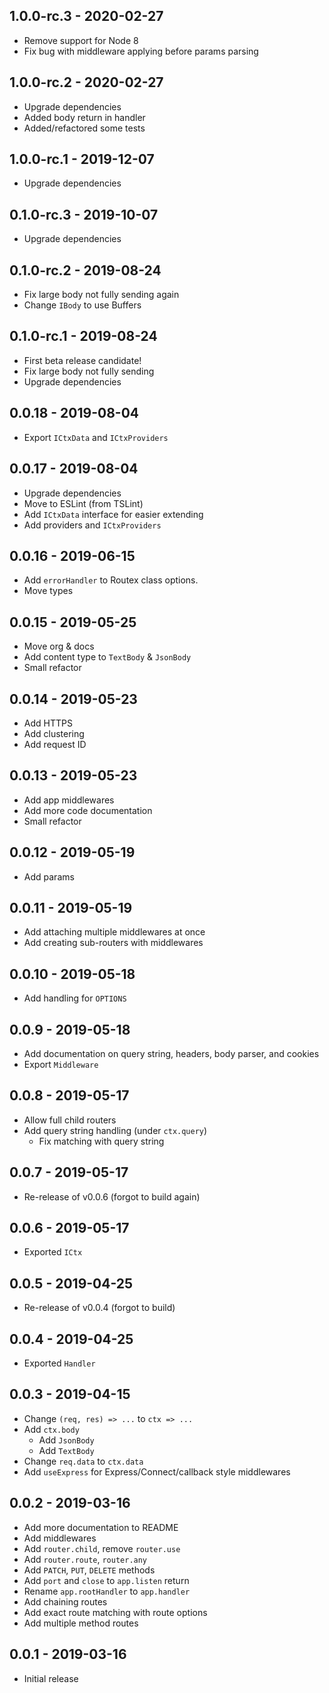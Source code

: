 ## 1.0.0-rc.3 - 2020-02-27

- Remove support for Node 8
- Fix bug with middleware applying before params parsing

## 1.0.0-rc.2 - 2020-02-27

- Upgrade dependencies
- Added body return in handler
- Added/refactored some tests

## 1.0.0-rc.1 - 2019-12-07

- Upgrade dependencies

## 0.1.0-rc.3 - 2019-10-07

- Upgrade dependencies

## 0.1.0-rc.2 - 2019-08-24

- Fix large body not fully sending again
- Change `IBody` to use Buffers

## 0.1.0-rc.1 - 2019-08-24

- First beta release candidate!
- Fix large body not fully sending
- Upgrade dependencies

## 0.0.18 - 2019-08-04

- Export `ICtxData` and `ICtxProviders`

## 0.0.17 - 2019-08-04

- Upgrade dependencies
- Move to ESLint (from TSLint)
- Add `ICtxData` interface for easier extending
- Add providers and `ICtxProviders`

## 0.0.16 - 2019-06-15

- Add `errorHandler` to Routex class options.
- Move types

## 0.0.15 - 2019-05-25

- Move org & docs
- Add content type to `TextBody` & `JsonBody`
- Small refactor

## 0.0.14 - 2019-05-23

- Add HTTPS
- Add clustering
- Add request ID

## 0.0.13 - 2019-05-23

- Add app middlewares
- Add more code documentation
- Small refactor

## 0.0.12 - 2019-05-19

- Add params

## 0.0.11 - 2019-05-19

- Add attaching multiple middlewares at once
- Add creating sub-routers with middlewares

## 0.0.10 - 2019-05-18

- Add handling for `OPTIONS`

## 0.0.9 - 2019-05-18

- Add documentation on query string, headers, body parser, and cookies
- Export `Middleware`

## 0.0.8 - 2019-05-17

- Allow full child routers
- Add query string handling (under `ctx.query`)
  - Fix matching with query string

## 0.0.7 - 2019-05-17

- Re-release of v0.0.6 (forgot to build again)

## 0.0.6 - 2019-05-17

- Exported `ICtx`

## 0.0.5 - 2019-04-25

- Re-release of v0.0.4 (forgot to build)

## 0.0.4 - 2019-04-25

- Exported `Handler`

## 0.0.3 - 2019-04-15

- Change `(req, res) => ...` to `ctx => ...`
- Add `ctx.body`
  - Add `JsonBody`
  - Add `TextBody`
- Change `req.data` to `ctx.data`
- Add `useExpress` for Express/Connect/callback style middlewares

## 0.0.2 - 2019-03-16

- Add more documentation to README
- Add middlewares
- Add `router.child`, remove `router.use`
- Add `router.route`, `router.any`
- Add `PATCH`, `PUT`, `DELETE` methods
- Add `port` and `close` to `app.listen` return
- Rename `app.rootHandler` to `app.handler`
- Add chaining routes
- Add exact route matching with route options
- Add multiple method routes

## 0.0.1 - 2019-03-16

- Initial release
